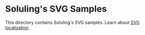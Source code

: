 # Soluling's SVG Samples

This directory contains Soluling's SVG samples. Learn about [SVG localization](https://www.soluling.com/Help/SVG/Index.htm).

